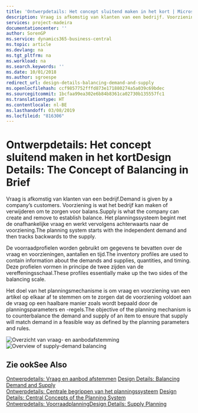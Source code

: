 ```yaml
---
title: 'Ontwerpdetails: Het concept sluitend maken in het kort | Microsoft Docs'
description: Vraag is afkomstig van klanten van een bedrijf. Voorziening is wat het bedrijf kan maken of verwijderen om te zorgen voor balans. Het planningssysteem begint met de onafhankelijke vraag en werkt vervolgens achterwaarts naar de voorziening.
services: project-madeira
documentationcenter: ''
author: SorenGP
ms.service: dynamics365-business-central
ms.topic: article
ms.devlang: na
ms.tgt_pltfrm: na
ms.workload: na
ms.search.keywords: ''
ms.date: 10/01/2018
ms.author: sgroespe
redirect_url: design-details-balancing-demand-and-supply
ms.openlocfilehash: ccf9857752fffd873e171880274a5a039c69bdec
ms.sourcegitcommit: 1bcfaa99ea302e6b84b8361ca02730b135557fc1
ms.translationtype: HT
ms.contentlocale: nl-BE
ms.lasthandoff: 03/08/2019
ms.locfileid: "816306"
---
```

# <a name="design-details-the-concept-of-balancing-in-brief"></a><span data-ttu-id="2d885-105">Ontwerpdetails: Het concept sluitend maken in het kort</span><span class="sxs-lookup"><span data-stu-id="2d885-105">Design Details: The Concept of Balancing in Brief</span></span>
<span data-ttu-id="2d885-106">Vraag is afkomstig van klanten van een bedrijf.</span><span class="sxs-lookup"><span data-stu-id="2d885-106">Demand is given by a company’s customers.</span></span> <span data-ttu-id="2d885-107">Voorziening is wat het bedrijf kan maken of verwijderen om te zorgen voor balans.</span><span class="sxs-lookup"><span data-stu-id="2d885-107">Supply is what the company can create and remove to establish balance.</span></span> <span data-ttu-id="2d885-108">Het planningssysteem begint met de onafhankelijke vraag en werkt vervolgens achterwaarts naar de voorziening.</span><span class="sxs-lookup"><span data-stu-id="2d885-108">The planning system starts with the independent demand and then tracks backwards to the supply.</span></span>  

 <span data-ttu-id="2d885-109">De voorraadprofielen worden gebruikt om gegevens te bevatten over de vraag en voorzieningen, aantallen en tijd.</span><span class="sxs-lookup"><span data-stu-id="2d885-109">The inventory profiles are used to contain information about the demands and supplies, quantities, and timing.</span></span> <span data-ttu-id="2d885-110">Deze profielen vormen in principe de twee zijden van de vereffeningsschaal.</span><span class="sxs-lookup"><span data-stu-id="2d885-110">These profiles essentially make up the two sides of the balancing scale.</span></span>  

 <span data-ttu-id="2d885-111">Het doel van het planningsmechanisme is om vraag en voorziening van een artikel op elkaar af te stemmen om te zorgen dat de voorziening voldoet aan de vraag op een haalbare manier zoals wordt bepaald door de planningsparameters en -regels.</span><span class="sxs-lookup"><span data-stu-id="2d885-111">The objective of the planning mechanism is to counterbalance the demand and supply of an item to ensure that supply will match demand in a feasible way as defined by the planning parameters and rules.</span></span>  

 <span data-ttu-id="2d885-112">![Overzicht van vraag- en aanbodafstemming](media/nav_app_supply_planning_2_balancing.png "Overzicht van vraag- en aanbodafstemming")</span><span class="sxs-lookup"><span data-stu-id="2d885-112">![Overview of supply-demand balancing](media/nav_app_supply_planning_2_balancing.png "Overview of supply-demand balancing")</span></span>  

## <a name="see-also"></a><span data-ttu-id="2d885-113">Zie ook</span><span class="sxs-lookup"><span data-stu-id="2d885-113">See Also</span></span>  
 <span data-ttu-id="2d885-114">[Ontwerpdetails: Vraag en aanbod afstemmen](design-details-balancing-demand-and-supply.md) </span><span class="sxs-lookup"><span data-stu-id="2d885-114">[Design Details: Balancing Demand and Supply](design-details-balancing-demand-and-supply.md) </span></span>  
 <span data-ttu-id="2d885-115">[Ontwerpdetails: Centrale begrippen van het planningssysteem](design-details-central-concepts-of-the-planning-system.md) </span><span class="sxs-lookup"><span data-stu-id="2d885-115">[Design Details: Central Concepts of the Planning System](design-details-central-concepts-of-the-planning-system.md) </span></span>  
 [<span data-ttu-id="2d885-116">Ontwerpdetails: Voorraadplanning</span><span class="sxs-lookup"><span data-stu-id="2d885-116">Design Details: Supply Planning</span></span>](design-details-supply-planning.md)
